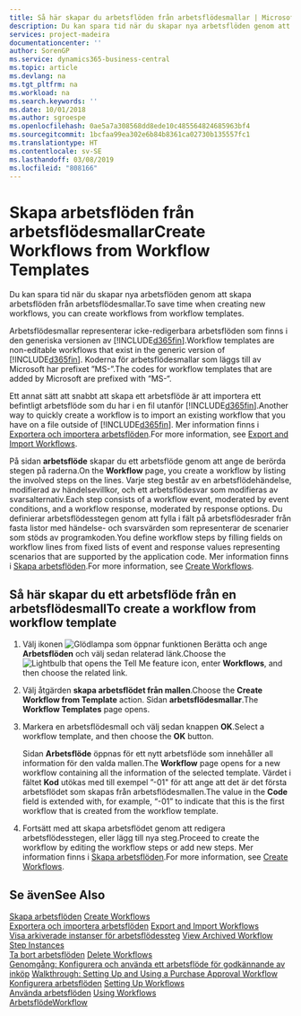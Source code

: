 ```yaml
---
title: Så här skapar du arbetsflöden från arbetsflödesmallar | Microsoft Docs
description: Du kan spara tid när du skapar nya arbetsflöden genom att skapa arbetsflöden från arbetsflödesmallar.
services: project-madeira
documentationcenter: ''
author: SorenGP
ms.service: dynamics365-business-central
ms.topic: article
ms.devlang: na
ms.tgt_pltfrm: na
ms.workload: na
ms.search.keywords: ''
ms.date: 10/01/2018
ms.author: sgroespe
ms.openlocfilehash: 0ae5a7a308568dd8ede10c485564824685963bf4
ms.sourcegitcommit: 1bcfaa99ea302e6b84b8361ca02730b135557fc1
ms.translationtype: HT
ms.contentlocale: sv-SE
ms.lasthandoff: 03/08/2019
ms.locfileid: "808166"
---
```

# <a name="create-workflows-from-workflow-templates"></a><span data-ttu-id="31125-103">Skapa arbetsflöden från arbetsflödesmallar</span><span class="sxs-lookup"><span data-stu-id="31125-103">Create Workflows from Workflow Templates</span></span>
<span data-ttu-id="31125-104">Du kan spara tid när du skapar nya arbetsflöden genom att skapa arbetsflöden från arbetsflödesmallar.</span><span class="sxs-lookup"><span data-stu-id="31125-104">To save time when creating new workflows, you can create workflows from workflow templates.</span></span>  

 <span data-ttu-id="31125-105">Arbetsflödesmallar representerar icke-redigerbara arbetsflöden som finns i den generiska versionen av [!INCLUDE[d365fin](includes/d365fin_md.md)].</span><span class="sxs-lookup"><span data-stu-id="31125-105">Workflow templates are non-editable workflows that exist in the generic version of [!INCLUDE[d365fin](includes/d365fin_md.md)].</span></span> <span data-ttu-id="31125-106">Koderna för arbetsflödesmallar som läggs till av Microsoft har prefixet ”MS-”.</span><span class="sxs-lookup"><span data-stu-id="31125-106">The codes for workflow templates that are added by Microsoft are prefixed with “MS-“.</span></span>  

 <span data-ttu-id="31125-107">Ett annat sätt att snabbt att skapa ett arbetsflöde är att importera ett befintligt arbetsflöde som du har i en fil utanför [!INCLUDE[d365fin](includes/d365fin_md.md)].</span><span class="sxs-lookup"><span data-stu-id="31125-107">Another way to quickly create a workflow is to import an existing workflow that you have on a file outside of [!INCLUDE[d365fin](includes/d365fin_md.md)].</span></span> <span data-ttu-id="31125-108">Mer information finns i [Exportera och importera arbetsflöden](across-how-to-export-and-import-workflows.md).</span><span class="sxs-lookup"><span data-stu-id="31125-108">For more information, see [Export and Import Workflows](across-how-to-export-and-import-workflows.md).</span></span>  

<span data-ttu-id="31125-109">På sidan **arbetsflöde** skapar du ett arbetsflöde genom att ange de berörda stegen på raderna.</span><span class="sxs-lookup"><span data-stu-id="31125-109">On the **Workflow** page, you create a workflow by listing the involved steps on the lines.</span></span> <span data-ttu-id="31125-110">Varje steg består av en arbetsflödehändelse, modifierad av händelsevillkor, och ett arbetsflödesvar som modifieras av svarsalternativ.</span><span class="sxs-lookup"><span data-stu-id="31125-110">Each step consists of a workflow event, moderated by event conditions, and a workflow response, moderated by response options.</span></span> <span data-ttu-id="31125-111">Du definierar arbetsflödesstegen genom att fylla i fält på arbetsflödesrader från fasta listor med händelse- och svarsvärden som representerar de scenarier som stöds av programkoden.</span><span class="sxs-lookup"><span data-stu-id="31125-111">You define workflow steps by filling fields on workflow lines from fixed lists of event and response values representing scenarios that are supported by the application code.</span></span> <span data-ttu-id="31125-112">Mer information finns i [Skapa arbetsflöden](across-how-to-create-workflows.md).</span><span class="sxs-lookup"><span data-stu-id="31125-112">For more information, see [Create Workflows](across-how-to-create-workflows.md).</span></span>  

## <a name="to-create-a-workflow-from-workflow-template"></a><span data-ttu-id="31125-113">Så här skapar du ett arbetsflöde från en arbetsflödesmall</span><span class="sxs-lookup"><span data-stu-id="31125-113">To create a workflow from workflow template</span></span>  
1.  <span data-ttu-id="31125-114">Välj ikonen ![Glödlampa som öppnar funktionen Berätta](media/ui-search/search_small.png "Berätta vad du vill göra") och ange **Arbetsflöden** och välj sedan relaterad länk.</span><span class="sxs-lookup"><span data-stu-id="31125-114">Choose the ![Lightbulb that opens the Tell Me feature](media/ui-search/search_small.png "Tell me what you want to do") icon, enter **Workflows**, and then choose the related link.</span></span>  
2.  <span data-ttu-id="31125-115">Välj åtgärden **skapa arbetsflödet från mallen**.</span><span class="sxs-lookup"><span data-stu-id="31125-115">Choose the **Create Workflow from Template** action.</span></span> <span data-ttu-id="31125-116">Sidan **arbetsflödesmallar**.</span><span class="sxs-lookup"><span data-stu-id="31125-116">The **Workflow Templates** page opens.</span></span>  
3.  <span data-ttu-id="31125-117">Markera en arbetsflödesmall och välj sedan knappen **OK**.</span><span class="sxs-lookup"><span data-stu-id="31125-117">Select a workflow template, and then choose the **OK** button.</span></span>  

     <span data-ttu-id="31125-118">Sidan **Arbetsflöde** öppnas för ett nytt arbetsflöde som innehåller all information för den valda mallen.</span><span class="sxs-lookup"><span data-stu-id="31125-118">The **Workflow** page opens for a new workflow containing all the information of the selected template.</span></span> <span data-ttu-id="31125-119">Värdet i fältet **Kod** utökas med till exempel ”-01" för att ange att det är det första arbetsflödet som skapas från arbetsflödesmallen.</span><span class="sxs-lookup"><span data-stu-id="31125-119">The value in the **Code** field is extended with, for example, “-01” to indicate that this is the first workflow that is created from the workflow template.</span></span>  
4.  <span data-ttu-id="31125-120">Fortsätt med att skapa arbetsflödet genom att redigera arbetsflödesstegen, eller lägg till nya steg.</span><span class="sxs-lookup"><span data-stu-id="31125-120">Proceed to create the workflow by editing the workflow steps or add new steps.</span></span> <span data-ttu-id="31125-121">Mer information finns i [Skapa arbetsflöden](across-how-to-create-workflows.md).</span><span class="sxs-lookup"><span data-stu-id="31125-121">For more information, see [Create Workflows](across-how-to-create-workflows.md).</span></span>  

## <a name="see-also"></a><span data-ttu-id="31125-122">Se även</span><span class="sxs-lookup"><span data-stu-id="31125-122">See Also</span></span>  
 <span data-ttu-id="31125-123">[Skapa arbetsflöden](across-how-to-create-workflows.md) </span><span class="sxs-lookup"><span data-stu-id="31125-123">[Create Workflows](across-how-to-create-workflows.md) </span></span>  
 <span data-ttu-id="31125-124">[Exportera och importera arbetsflöden](across-how-to-export-and-import-workflows.md) </span><span class="sxs-lookup"><span data-stu-id="31125-124">[Export and Import Workflows](across-how-to-export-and-import-workflows.md) </span></span>  
 <span data-ttu-id="31125-125">[Visa arkiverade instanser för arbetsflödessteg](across-how-to-view-archived-workflow-step-instances.md) </span><span class="sxs-lookup"><span data-stu-id="31125-125">[View Archived Workflow Step Instances](across-how-to-view-archived-workflow-step-instances.md) </span></span>  
 <span data-ttu-id="31125-126">[Ta bort arbetsflöden](across-how-to-delete-workflows.md) </span><span class="sxs-lookup"><span data-stu-id="31125-126">[Delete Workflows](across-how-to-delete-workflows.md) </span></span>  
 <span data-ttu-id="31125-127">[Genomgång: Konfigurera och använda ett arbetsflöde för godkännande av inköp](walkthrough-setting-up-and-using-a-purchase-approval-workflow.md) </span><span class="sxs-lookup"><span data-stu-id="31125-127">[Walkthrough: Setting Up and Using a Purchase Approval Workflow](walkthrough-setting-up-and-using-a-purchase-approval-workflow.md) </span></span>  
 <span data-ttu-id="31125-128">[Konfigurera arbetsflöden](across-set-up-workflows.md) </span><span class="sxs-lookup"><span data-stu-id="31125-128">[Setting Up Workflows](across-set-up-workflows.md) </span></span>  
 <span data-ttu-id="31125-129">[Använda arbetsflöden](across-use-workflows.md) </span><span class="sxs-lookup"><span data-stu-id="31125-129">[Using Workflows](across-use-workflows.md) </span></span>  
 [<span data-ttu-id="31125-130">Arbetsflöde</span><span class="sxs-lookup"><span data-stu-id="31125-130">Workflow</span></span>](across-workflow.md)   
